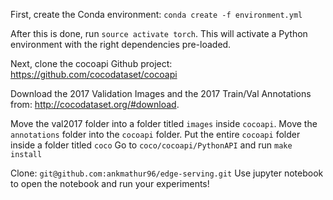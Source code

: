 First, create the Conda environment:
`conda create -f environment.yml`

After this is done, run `source activate torch`. This will activate a Python environment with the right dependencies pre-loaded.

Next, clone the cocoapi Github project: <https://github.com/cocodataset/cocoapi>

Download the 2017 Validation Images and the 2017 Train/Val Annotations from: <http://cocodataset.org/#download>.

Move the val2017 folder into a folder titled `images` inside `cocoapi`. Move the `annotations` folder into the `cocoapi` folder.
Put the entire `cocoapi` folder inside a folder titled `coco`
Go to `coco/cocoapi/PythonAPI` and run `make install`

Clone: `git@github.com:ankmathur96/edge-serving.git`
Use jupyter notebook to open the notebook and run your experiments!
